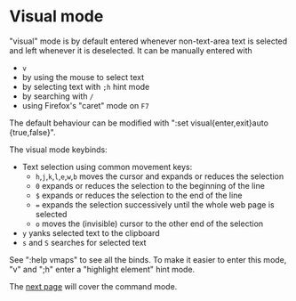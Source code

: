 # Visual mode

"visual" mode is by default entered whenever non-text-area text is selected and left whenever it is deselected. It can be manually entered with
-   `v`
-   by using the mouse to select text
-   by selecting text with `;h` hint mode
-   by searching with `/`
-   using Firefox's "caret" mode on `F7`

The default behaviour can be modified with ":set visual{enter,exit}auto {true,false}".

The visual mode keybinds:

-   Text selection using common movement keys:
    -   `h`,`j`,`k`,`l`,`e`,`w`,`b` moves the cursor and expands or reduces the selection
    -   `0` expands or reduces the selection to the beginning of the line
    -   `$` expands or reduces the selection to the end of the line
    -   `=` expands the selection successively until the whole web page is selected
    -   `o` moves the (invisible) cursor to the other end of the selection
-   `y` yanks selected text to the clipboard
-   `s` and `S` searches for selected text

See ":help vmaps" to see all the binds. To make it easier to enter this mode, "v" and ";h" enter a "highlight element" hint mode.

The [next page](./4-command_mode.html) will cover the command mode. <a href='./3-hint_mode.html' rel="prev"></a>

